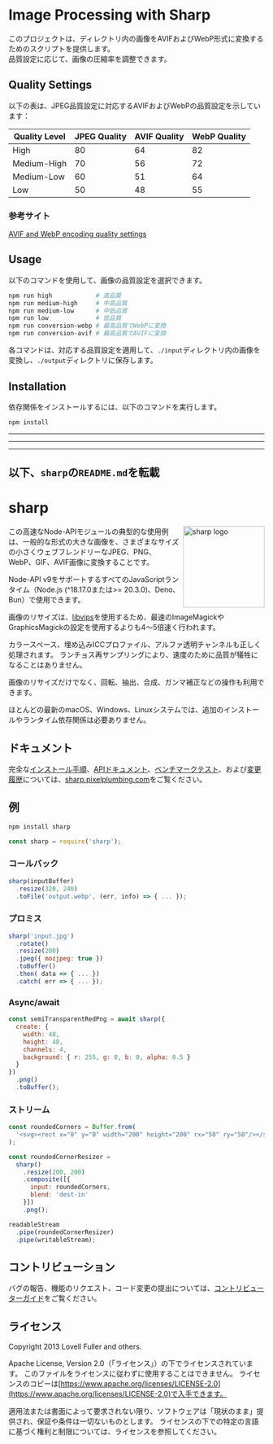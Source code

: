 # Image Processing with Sharp

このプロジェクトは、ディレクトリ内の画像をAVIFおよびWebP形式に変換するためのスクリプトを提供します。   
品質設定に応じて、画像の圧縮率を調整できます。

## Quality Settings

以下の表は、JPEG品質設定に対応するAVIFおよびWebPの品質設定を示しています：

| Quality Level  | JPEG Quality | AVIF Quality | WebP Quality |
| -------------- | ------------ | ------------ | ------------ |
| High           | 80           | 64           | 82           |
| Medium-High    | 70           | 56           | 72           |
| Medium-Low     | 60           | 51           | 64           |
| Low            | 50           | 48           | 55           |

### 参考サイト
[AVIF and WebP encoding quality settings](https://www.industrialempathy.com/posts/avif-webp-quality-settings/)

## Usage

以下のコマンドを使用して、画像の品質設定を選択できます。

```sh
npm run high            # 高品質
npm run medium-high     # 中高品質
npm run medium-low      # 中低品質
npm run low             # 低品質
npm run conversion-webp # 最高品質でWebPに変換
npm run conversion-avif # 最高品質でAVIFに変換
```

各コマンドは、対応する品質設定を適用して、`./input`ディレクトリ内の画像を変換し、`./output`ディレクトリに保存します。

## Installation

依存関係をインストールするには、以下のコマンドを実行します。

```sh
npm install
```



----
----
----
以下、```sharp```の```README.md```を転載
----


# sharp

<img src="https://cdn.jsdelivr.net/gh/lovell/sharp@main/docs/image/sharp-logo.svg" width="160" height="160" alt="sharp logo" align="right">

この高速なNode-APIモジュールの典型的な使用例は、一般的な形式の大きな画像を、さまざまなサイズの小さくウェブフレンドリーなJPEG、PNG、WebP、GIF、AVIF画像に変換することです。

Node-API v9をサポートするすべてのJavaScriptランタイム（Node.js (^18.17.0または>= 20.3.0)、Deno、Bun）で使用できます。

画像のリサイズは、[libvips](https://github.com/libvips/libvips)を使用するため、最速のImageMagickやGraphicsMagickの設定を使用するよりも4〜5倍速く行われます。

カラースペース、埋め込みICCプロファイル、アルファ透明チャンネルも正しく処理されます。
ランチョス再サンプリングにより、速度のために品質が犠牲になることはありません。

画像のリサイズだけでなく、回転、抽出、合成、ガンマ補正などの操作も利用できます。

ほとんどの最新のmacOS、Windows、Linuxシステムでは、追加のインストールやランタイム依存関係は必要ありません。

## ドキュメント

完全な[インストール手順](https://sharp.pixelplumbing.com/install)、[APIドキュメント](https://sharp.pixelplumbing.com/api-constructor)、[ベンチマークテスト](https://sharp.pixelplumbing.com/performance)、および[変更履歴](https://sharp.pixelplumbing.com/changelog)については、[sharp.pixelplumbing.com](https://sharp.pixelplumbing.com/)をご覧ください。

## 例

```sh
npm install sharp
```

```javascript
const sharp = require('sharp');
```

### コールバック

```javascript
sharp(inputBuffer)
  .resize(320, 240)
  .toFile('output.webp', (err, info) => { ... });
```

### プロミス

```javascript
sharp('input.jpg')
  .rotate()
  .resize(200)
  .jpeg({ mozjpeg: true })
  .toBuffer()
  .then( data => { ... })
  .catch( err => { ... });
```

### Async/await

```javascript
const semiTransparentRedPng = await sharp({
  create: {
    width: 48,
    height: 48,
    channels: 4,
    background: { r: 255, g: 0, b: 0, alpha: 0.5 }
  }
})
  .png()
  .toBuffer();
```

### ストリーム

```javascript
const roundedCorners = Buffer.from(
  '<svg><rect x="0" y="0" width="200" height="200" rx="50" ry="50"/></svg>'
);

const roundedCornerResizer =
  sharp()
    .resize(200, 200)
    .composite([{
      input: roundedCorners,
      blend: 'dest-in'
    }])
    .png();

readableStream
  .pipe(roundedCornerResizer)
  .pipe(writableStream);
```

## コントリビューション

バグの報告、機能のリクエスト、コード変更の提出については、[コントリビューターガイド](https://github.com/lovell/sharp/blob/main/.github/CONTRIBUTING.md)をご覧ください。

## ライセンス

Copyright 2013 Lovell Fuller and others.

Apache License, Version 2.0（「ライセンス」）の下でライセンスされています。
このファイルをライセンスに従わずに使用することはできません。
ライセンスのコピーは[https://www.apache.org/licenses/LICENSE-2.0](https://www.apache.org/licenses/LICENSE-2.0)で入手できます。

適用法または書面によって要求されない限り、ソフトウェアは「現状のまま」提供され、保証や条件は一切ないものとします。
ライセンスの下での特定の言語に基づく権利と制限については、ライセンスを参照してください。